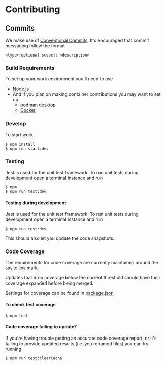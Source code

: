 # Contributing

## Commits
We make use of [Conventional Commits](https://www.conventionalcommits.org). It's encouraged that
commit messaging follow the format
  ```
  <type>[optional scope]: <description>
  ```

### Build Requirements
To set up your work environment you'll need to use
 * [Node.js](https://nodejs.org/)
 * And if you plan on making container contributions you may want to set up
   - [podman desktop](https://podman-desktop.io/)
   - [Docker](https://docs.docker.com/engine/installation/)
    
### Develop
To start work
  ```shell
  $ npm install
  $ npm run start:dev
  ```

### Testing
Jest is used for the unit test framework. To run unit tests during development open a terminal instance and run
  ```shell
  $ npm
  $ npm run test:dev
  ```

#### Testing during development
Jest is used for the unit test framework. To run unit tests during development open a terminal instance and run
  ```shell
  $ npm run test:dev
  ```

This should also let you update the code snapshots.

### Code Coverage
The requirements for code coverage are currently maintained around the `60%` to `70%` mark.

Updates that drop coverage below the current threshold should have their coverage expanded before being merged.

Settings for coverage can be found in [package.json](./package.json)

#### To check test coverage
  ```shell
  $ npm test
  ```

#### Code coverage failing to update?
If you're having trouble getting an accurate code coverage report, or it's failing to provide updated results (i.e. you renamed files) you can try running
  ```
  $ npm run test:clearCache
  ```
